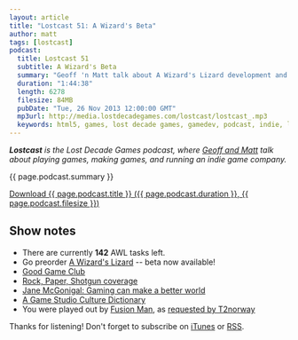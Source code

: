 ```yaml
---
layout: article
title: "Lostcast 51: A Wizard's Beta"
author: matt
tags: [lostcast]
podcast:
  title: Lostcast 51
  subtitle: A Wizard's Beta
  summary: "Geoff 'n Matt talk about A Wizard's Lizard development and delivering the beta to hundreds of wonderful preoderererers!"
  duration: "1:44:38"
  length: 6278
  filesize: 84MB
  pubDate: "Tue, 26 Nov 2013 12:00:00 GMT"
  mp3url: http://media.lostdecadegames.com/lostcast/lostcast_.mp3
  keywords: html5, games, lost decade games, gamedev, podcast, indie, lostcast
---
```

_**Lostcast** is the Lost Decade Games podcast, where [Geoff and Matt](/about/) talk about playing games, making games, and running an indie game company._

{{ page.podcast.summary }}

<a class="download-podcast" href="{{ page.podcast.mp3url }}">
	Download {{ page.podcast.title }} ({{ page.podcast.duration }}, {{ page.podcast.filesize }})
</a>

## Show notes

* There are currently **142** AWL tasks left.
* Go preorder [A Wizard's Lizard](http://www.wizardslizard.com/) -- beta now available!
* [Good Game Club](http://goodgameclub.com/)
* [Rock, Paper, Shotgun coverage](http://www.rockpapershotgun.com/2013/11/20/watch-binding-of-isaac-ish-wizards-lizard-promising-indies/)
* [Jane McGonigal: Gaming can make a better world](http://www.ted.com/talks/jane_mcgonigal_gaming_can_make_a_better_world.html)
* [A Game Studio Culture Dictionary](http://www.gamasutra.com/view/feature/6504/a_game_studio_culture_dictionary.php)
* You were played out by [Fusion Man](http://joshuamorse.bandcamp.com/track/fusion-man), as [requested by T2norway](http://forum.lostdecadegames.com/topic/22/song-suggestions#856#847)

Thanks for listening! Don't forget to subscribe on [iTunes](http://itunes.apple.com/us/podcast/lostcast/id481950724) or [RSS](/lostcast.xml).
